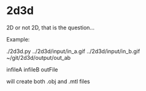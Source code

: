 # 2d3d
2D or not 2D, that is the question...


Example:

./2d3d.py ../2d3d/input/in_a.gif ../2d3d/input/in_b.gif ~/git/2d3d/output/out_ab

infileA infileB outFile

will create both .obj and .mtl files 
